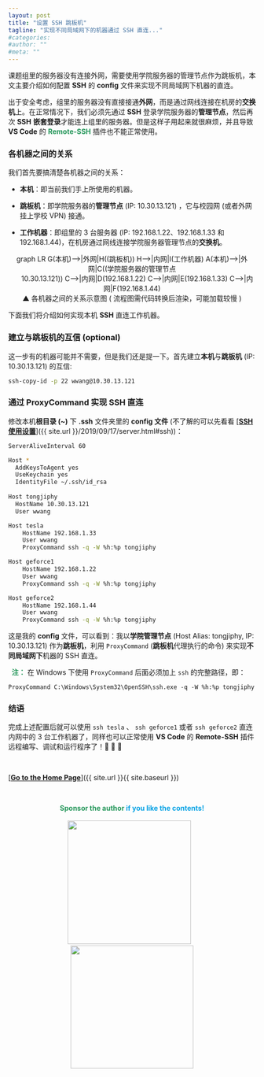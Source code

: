 ```yaml
---
layout: post
title: "设置 SSH 跳板机"
tagline: "实现不同局域网下的机器通过 SSH 直连..."
#categories: 
#author: ""
#meta: ""
---
```

课题组里的服务器没有连接外网，需要使用学院服务器的管理节点作为跳板机，本文主要介绍如何配置 **SSH** 的 **config** 文件来实现不同局域网下机器的直连。

出于安全考虑，组里的服务器没有直接接通**外网**，而是通过网线连接在机房的**交换机**上。在正常情况下，我们必须先通过 **SSH** 登录学院服务器的**管理节点**，然后再次 **SSH** **嵌套登录**才能连上组里的服务器。但是这样子用起来就很麻烦，并且导致 **VS Code** 的 <font color="#26975b"><b>Remote-SSH</b></font> 插件也不能正常使用。

### **各机器之间的关系**

我们首先要搞清楚各机器之间的关系：
* **本机**：即当前我们手上所使用的机器。

* **跳板机**：即学院服务器的**管理节点** (IP: 10.30.13.121) ，它与校园网 (或者外网挂上学校 VPN) 接通。

* **工作机器**：即组里的 3 台服务器 (IP: 192.168.1.22、192.168.1.33 和 192.168.1.44)，在机房通过网线连接学院服务器管理节点的**交换机**。
<center>
<div class="mermaid">
graph LR
G(本机)-->|外网|H((跳板机))
H-->|内网|I(工作机器)
A(本机)-->|外网|C((学院服务器的管理节点<br>&ensp;&ensp;&ensp;10.30.13.121))
C-->|内网|D(192.168.1.22)
C-->|内网|E(192.168.1.33)
C-->|内网|F(192.168.1.44)
</div>
</center>
<center>▲ 各机器之间的关系示意图 ( 流程图需代码转换后渲染，可能加载较慢 )</center>

下面我们将介绍如何实现本机 **SSH** 直连工作机器。

### **建立与跳板机的互信 (optional)**

这一步有的机器可能并不需要，但是我们还是提一下。首先建立**本机**与**跳板机** (IP: 10.30.13.121) 的互信:

``` bash
ssh-copy-id -p 22 wwang@10.30.13.121
```

### **通过 ProxyCommand 实现 SSH 直连**

修改本机**根目录 (~)** 下 **.ssh** 文件夹里的 **config 文件** (不了解的可以先看看 [**<u>SSH 使用设置</u>**]({{ site.url }}/2019/09/17/server.html#ssh))：

``` bash
ServerAliveInterval 60

Host *
  AddKeysToAgent yes
  UseKeychain yes
  IdentityFile ~/.ssh/id_rsa
  
Host tongjiphy
  HostName 10.30.13.121
  User wwang

Host tesla
	HostName 192.168.1.33
	User wwang
	ProxyCommand ssh -q -W %h:%p tongjiphy

Host geforce1
	HostName 192.168.1.22
	User wwang
	ProxyCommand ssh -q -W %h:%p tongjiphy

Host geforce2
	HostName 192.168.1.44
	User wwang
	ProxyCommand ssh -q -W %h:%p tongjiphy

```

这是我的 **config** 文件，可以看到：我以**学院管理节点** (Host Alias: tongjiphy, IP: 10.30.13.121) 作为**跳板机**，利用 `ProxyCommand` (**跳板机**代理执行的命令) 来实现**不同局域网下**机器的 SSH 直连。

&ensp;<font color="#26975b"><b>注：</b></font> 在 Windows 下使用 `ProxyCommand` 后面必须加上 `ssh` 的完整路径，即：
```
ProxyCommand C:\Windows\System32\OpenSSH\ssh.exe -q -W %h:%p tongjiphy
```

### **结语**
完成上述配置后就可以使用 `ssh tesla` 、 `ssh geforce1` 或者 `ssh geforce2` 直连内网中的 3 台工作机器了，同样也可以正常使用 **VS Code** 的 **Remote-SSH** 插件远程编写、调试和运行程序了！🎉 🎉 🎉 

&ensp;

[<b><u>Go to the Home Page</u></b>]({{ site.url }}{{ site.baseurl }})

&ensp;

<center class="half">
<font color="#26975b"><b>Sponsor the author </b></font><font color="#08a2e4"><b>if you like the contents!</b></font><br/><br/>
</center>

<center class="half">
    <img src="https://nono721-1300921342.cos.ap-shanghai.myqcloud.com/WechatPay.png" width="251"/> &ensp; <img src="https://nono721-1300921342.cos.ap-shanghai.myqcloud.com/AliPay.png" width="250"/>
</center>

&ensp;